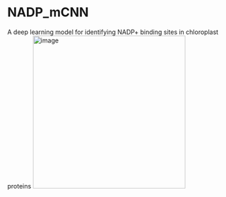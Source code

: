 # NADP_mCNN
A deep learning model for identifying NADP+ binding sites in chloroplast proteins
<img width="345" alt="image" src="https://github.com/user-attachments/assets/d7c696f7-e253-4c73-b9d9-ec8270ae6104">

